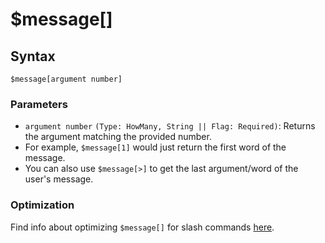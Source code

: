 # $message[]

## Syntax
```
$message[argument number]
```

### Parameters 
- `argument number` `(Type: HowMany, String || Flag: Required)`: Returns the argument matching the provided number.
- For example, `$message[1]` would just return the first word of the message.
- You can also use `$message[>]` to get the last argument/word of the user's message.

### Optimization
Find info about optimizing `$message[]` for slash commands [here](../guides/slashCommands.md#retrieving-value-from-options).
